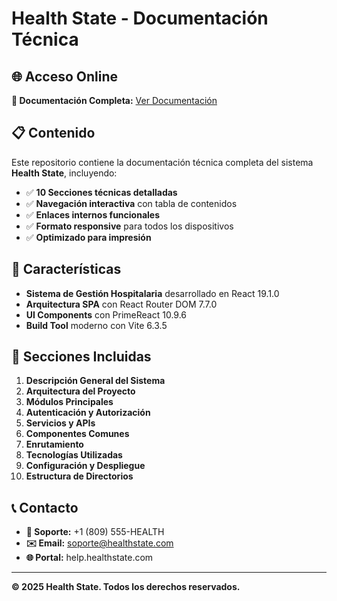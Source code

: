 # Health State - Documentación Técnica

## 🌐 Acceso Online

**🔗 Documentación Completa:** [Ver Documentación](./DOCUMENTACION_TECNICA.html)

## 📋 Contenido

Este repositorio contiene la documentación técnica completa del sistema **Health State**, incluyendo:

- ✅ **10 Secciones técnicas detalladas**
- ✅ **Navegación interactiva** con tabla de contenidos
- ✅ **Enlaces internos funcionales**
- ✅ **Formato responsive** para todos los dispositivos
- ✅ **Optimizado para impresión**

## 🚀 Características

- **Sistema de Gestión Hospitalaria** desarrollado en React 19.1.0
- **Arquitectura SPA** con React Router DOM 7.7.0
- **UI Components** con PrimeReact 10.9.6
- **Build Tool** moderno con Vite 6.3.5

## 📖 Secciones Incluidas

1. **Descripción General del Sistema**
2. **Arquitectura del Proyecto**
3. **Módulos Principales**
4. **Autenticación y Autorización**
5. **Servicios y APIs**
6. **Componentes Comunes**
7. **Enrutamiento**
8. **Tecnologías Utilizadas**
9. **Configuración y Despliegue**
10. **Estructura de Directorios**

## 📞 Contacto

- **📱 Soporte:** +1 (809) 555-HEALTH
- **✉️ Email:** soporte@healthstate.com
- **🌐 Portal:** help.healthstate.com

---

**© 2025 Health State. Todos los derechos reservados.**
